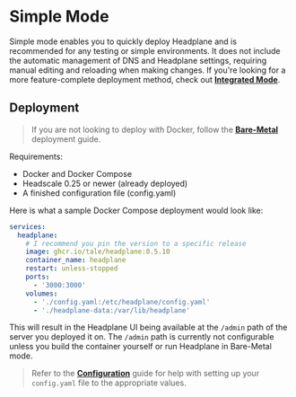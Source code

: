 # Simple Mode

Simple mode enables you to quickly deploy Headplane and is recommended for any
testing or simple environments. It does not include the automatic management of
DNS and Headplane settings, requiring manual editing and reloading when making
changes. If you're looking for a more feature-complete deployment method, check
out [**Integrated Mode**](/docs/Integrated-Mode.md).

## Deployment
> If you are not looking to deploy with Docker, follow the [**Bare-Metal**](/docs/Bare-Metal.md) deployment guide.

Requirements:
- Docker and Docker Compose
- Headscale 0.25 or newer (already deployed)
- A finished configuration file (config.yaml)

Here is what a sample Docker Compose deployment would look like:
```yaml
services:
  headplane:
    # I recommend you pin the version to a specific release
    image: ghcr.io/tale/headplane:0.5.10
    container_name: headplane
    restart: unless-stopped
    ports:
      - '3000:3000'
    volumes:
      - './config.yaml:/etc/headplane/config.yaml'
      - './headplane-data:/var/lib/headplane'
```

This will result in the Headplane UI being available at the `/admin` path of the
server you deployed it on. The `/admin` path is currently not configurable unless
you build the container yourself or run Headplane in Bare-Metal mode.

> Refer to the [**Configuration**](/docs/Configuration.md) guide for help with
> setting up your `config.yaml` file to the appropriate values.
